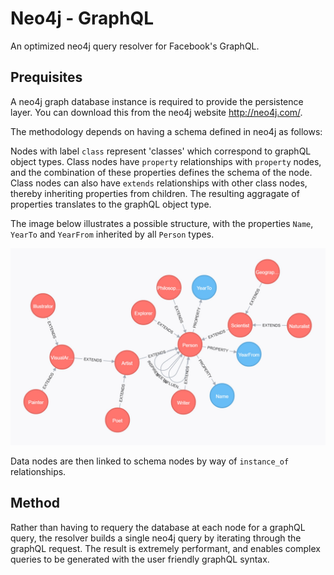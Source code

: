﻿# Neo4j - GraphQL

An optimized  neo4j query resolver for Facebook's GraphQL.

## Prequisites

A neo4j graph database instance is required to provide the persistence layer. You can download this from the neo4j website http://neo4j.com/.

The methodology depends on having a schema defined in neo4j as follows:

Nodes with label ``class`` represent 'classes' which correspond to graphQL object types. Class nodes have ``property`` relationships with ``property`` nodes, and the combination of these properties defines the schema of the node. Class nodes can also have ``extends`` relationships with other class nodes, thereby inheriting properties from children. The resulting aggragate of properties translates to the graphQL object type.

The image below illustrates a possible structure, with the properties ``Name``, ``YearTo`` and ``YearFrom`` inherited by all ``Person`` types.

![alt tag](neo4j-graphql.jpg)

Data nodes are then linked to schema nodes by way of ``instance_of`` relationships. 

## Method

Rather than having to requery the database at each node for a graphQL query, the resolver builds a single neo4j query by iterating through the graphQL request. The result is extremely performant, and enables complex queries to be generated with the user friendly graphQL syntax.





